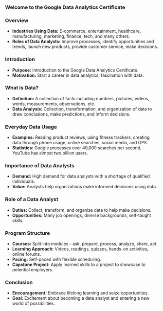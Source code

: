 ### Welcome to the Google Data Analytics Certificate

### Overview
- **Industries Using Data:** E-commerce, entertainment, healthcare, manufacturing, marketing, finance, tech, and many others.
- **Roles of Data Analysts:** Improve processes, identify opportunities and trends, launch new products, provide customer service, make decisions.

### Introduction
- **Purpose:** Introduction to the Google Data Analytics Certificate.
- **Motivation:** Start a career in data analytics, fascination with data.

### What is Data?
- **Definition:** A collection of facts including numbers, pictures, videos, words, measurements, observations, etc.
- **Data Analysis:** Collection, transformation, and organization of data to draw conclusions, make predictions, and inform decisions.

### Everyday Data Usage
- **Examples:** Reading product reviews, using fitness trackers, creating data through phone usage, online searches, social media, and GPS.
- **Statistics:** Google processes over 40,000 searches per second, YouTube has almost two billion users.

### Importance of Data Analysts
- **Demand:** High demand for data analysts with a shortage of qualified individuals.
- **Value:** Analysts help organizations make informed decisions using data.

### Role of a Data Analyst
- **Duties:** Collect, transform, and organize data to help make decisions.
- **Opportunities:** Many job openings, diverse backgrounds, self-taught skills.

### Program Structure
- **Courses:** Split into modules - ask, prepare, process, analyze, share, act.
- **Learning Approach:** Videos, readings, quizzes, hands-on activities, online forums.
- **Pacing:** Self-paced with flexible scheduling.
- **Capstone Project:** Apply learned skills to a project to showcase to potential employers.

### Conclusion
- **Encouragement:** Embrace lifelong learning and seize opportunities.
- **Goal:** Excitement about becoming a data analyst and entering a new world of possibilities.
